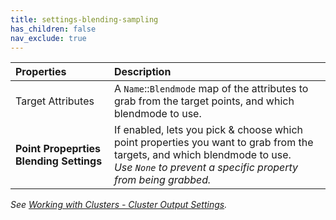 ```yaml
---
title: settings-blending-sampling
has_children: false
nav_exclude: true
---
```



| Properties       | Description          |
|:-------------|:------------------|
| <span class="eout">Target Attributes</span>          | A `Name`::`Blendmode` map of the attributes to grab from the target points, and which blendmode to use.  |
| **Point Propeprties Blending Settings**          | If enabled, lets you pick & choose which point properties you want to grab from the targets, and which blendmode to use.<br>*Use `None` to prevent a specific property from being grabbed.* |

*See [Working with Clusters - Cluster Output Settings](/PCGExtendedToolkit/doc-general/blending.html).*
